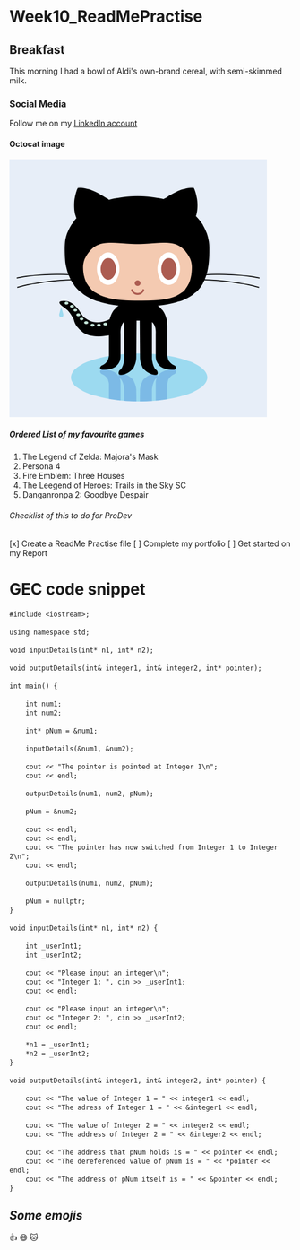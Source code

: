 # Week10_ReadMePractise

## Breakfast

This morning I had a bowl of Aldi's own-brand cereal, with semi-skimmed milk.

### Social Media
Follow me on my [LinkedIn account](https://www.linkedin.com/in/ben-wakefield-clay-b87a94224/)

#### Octocat image

![This is an image of Octocat](https://github.com/StaffsBen/Week10_ReadMePractise/blob/main/583231.png)

##### Ordered List of my favourite games

1. The Legend of Zelda: Majora's Mask
2. Persona 4
3. Fire Emblem: Three Houses
4. The Leegend of Heroes: Trails in the Sky SC
5. Danganronpa 2: Goodbye Despair

###### Checklist of this to do for ProDev

 [x] Create a ReadMe Practise file
 [ ] Complete my portfolio
 [ ] Get started on my Report
 
**GEC code snippet**
======

```
#include <iostream>;

using namespace std;

void inputDetails(int* n1, int* n2);

void outputDetails(int& integer1, int& integer2, int* pointer);

int main() {

	int num1;
	int num2;

	int* pNum = &num1;

	inputDetails(&num1, &num2);

	cout << "The pointer is pointed at Integer 1\n";
	cout << endl;

	outputDetails(num1, num2, pNum);

	pNum = &num2;

	cout << endl;
	cout << endl;
	cout << "The pointer has now switched from Integer 1 to Integer 2\n";
	cout << endl;

	outputDetails(num1, num2, pNum);

	pNum = nullptr;
}

void inputDetails(int* n1, int* n2) {

	int _userInt1;
	int _userInt2;
	
	cout << "Please input an integer\n";
	cout << "Integer 1: ", cin >> _userInt1;
	cout << endl;

	cout << "Please input an integer\n";
	cout << "Integer 2: ", cin >> _userInt2;
	cout << endl;

	*n1 = _userInt1;
	*n2 = _userInt2;
}

void outputDetails(int& integer1, int& integer2, int* pointer) {

	cout << "The value of Integer 1 = " << integer1 << endl;
	cout << "The adress of Integer 1 = " << &integer1 << endl;

	cout << "The value of Integer 2 = " << integer2 << endl;
	cout << "The address of Integer 2 = " << &integer2 << endl;

	cout << "The address that pNum holds is = " << pointer << endl;
	cout << "The dereferenced value of pNum is = " << *pointer << endl;
	cout << "The address of pNum itself is = " << &pointer << endl;
}
```

*Some emojis*
------

:+1:
:smile:
:cat:
